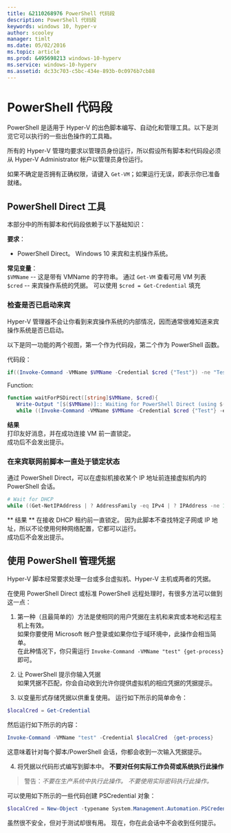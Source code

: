 ```yaml
---
title: &2110268976 PowerShell 代码段
description: PowerShell 代码段
keywords: windows 10, hyper-v
author: scooley
manager: timlt
ms.date: 05/02/2016
ms.topic: article
ms.prod: &495698213 windows-10-hyperv
ms.service: windows-10-hyperv
ms.assetid: dc33c703-c5bc-434e-893b-0c0976b7cb88
---
```


# PowerShell 代码段

PowerShell 是适用于 Hyper-V 的出色脚本编写、自动化和管理工具。以下是浏览它可以执行的一些出色操作的工具箱。

所有的 Hyper-V 管理均要求以管理员身份运行，所以假设所有脚本和代码段必须从 Hyper-V Administrator 帐户以管理员身份运行。

如果不确定是否拥有正确权限，请键入 `Get-VM`；如果运行无误，即表示你已准备就绪。


## PowerShell Direct 工具

本部分中的所有脚本和代码段依赖于以下基础知识：

**要求**：
*  PowerShell Direct。 Windows 10 来宾和主机操作系统。

**常见变量**：  
`$VMName` -- 这是带有 VMName 的字符串。 通过 `Get-VM` 查看可用 VM 列表  
`$cred` -- 来宾操作系统的凭据。 可以使用 `$cred = Get-Credential` 填充

### 检查是否已启动来宾

Hyper-V 管理器不会让你看到来宾操作系统的内部情况，因而通常很难知道来宾操作系统是否已启动。

以下是同一功能的两个视图，第一个作为代码段，第二个作为 PowerShell 函数。

代码段：
``` PowerShell
if((Invoke-Command -VMName $VMName -Credential $cred {"Test"}) -ne "Test"){Write-Host "Not Booted"} else {Write-Host "Booted"}
```

Function:
``` PowerShell
function waitForPSDirect([string]$VMName, $cred){
   Write-Output "[$($VMName)]:: Waiting for PowerShell Direct (using $($cred.username))"
   while ((Invoke-Command -VMName $VMName -Credential $cred {"Test"} -ea SilentlyContinue) -ne "Test") {Sleep -Seconds 1}}
```

**结果**  
打印友好消息，并在成功连接 VM 前一直锁定。  
成功后不会发出提示。

### 在来宾联网前脚本一直处于锁定状态

通过 PowerShell Direct，可以在虚拟机接收某个 IP 地址前连接虚拟机内的 PowerShell 会话。

``` PowerShell
# Wait for DHCP
while ((Get-NetIPAddress | ? AddressFamily -eq IPv4 | ? IPAddress -ne 127.0.0.1).SuffixOrigin -ne "Dhcp") {sleep -Milliseconds 10}
```

** 结果 **
在接收 DHCP 租约前一直锁定。 因为此脚本不查找特定子网或 IP 地址，所以不论使用何种网络配置，它都可以运行。  
成功后不会发出提示。

## 使用 PowerShell 管理凭据

Hyper-V 脚本经常要求处理一台或多台虚拟机、Hyper-V 主机或两者的凭据。

在使用 PowerShell Direct 或标准 PowerShell 远程处理时，有很多方法可以做到这一点：

1. 第一种（且最简单的）方法是使相同的用户凭据在主机和来宾或本地和远程主机上有效。  
  如果你要使用 Microsoft 帐户登录或如果你位于域环境中，此操作会相当简单。  
  在此种情况下，你只需运行 `Invoke-Command -VMName "test" {get-process}` 即可。

2. 让 PowerShell 提示你输入凭据  
  如果凭据不匹配，你会自动收到允许你提供虚拟机的相应凭据的凭据提示。

3. 以变量形式存储凭据以供重复使用。
  运行如下所示的简单命令：
  ``` PowerShell
  $localCred = Get-Credential
  ```
  然后运行如下所示的内容：
  ``` PowerShell
  Invoke-Command -VMName "test" -Credential $localCred  {get-process} 
  ```
  这意味着针对每个脚本/PowerShell 会话，你都会收到一次输入凭据提示。

4. 将凭据以代码形式编写到脚本中。 **不要对任何实际工作负荷或系统执行此操作**
> 警告：_不要在生产系统中执行此操作。 不要使用实际密码执行此操作。_

  可以使用如下所示的一些代码创建 PSCredential 对象：
  ``` PowerShell
  $localCred = New-Object -typename System.Management.Automation.PSCredential -argumentlist "Administrator", (ConvertTo-SecureString "P@ssw0rd" -AsPlainText -Force) 
  ```
  虽然很不安全，但对于测试却很有用。 现在，你在此会话中不会收到任何提示。







<!--HONumber=May16_HO1-->


